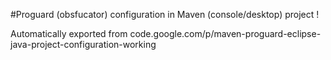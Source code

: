 #Proguard (obsfucator) configuration in Maven (console/desktop) project !

Automatically exported from code.google.com/p/maven-proguard-eclipse-java-project-configuration-working

